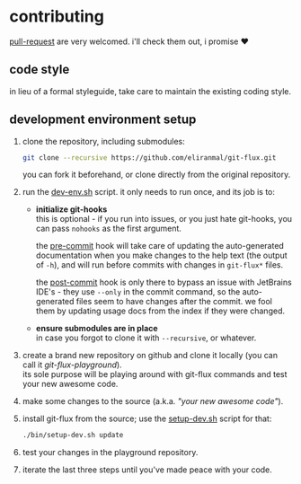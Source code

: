 
# contributing

[pull-request][7] are very welcomed. i'll check them out, i promise :heart:

## code style

in lieu of a formal styleguide, take care to maintain the existing coding style.

## development environment setup

1. clone the repository, including submodules:
   
   ```sh
   git clone --recursive https://github.com/eliranmal/git-flux.git
   ```
   
   you can fork it beforehand, or clone directly from the original repository.

1. run the [dev-env.sh][5] script. it only needs to run once, and its job 
is to:
   
   - **initialize git-hooks**  
     this is optional - if you run into issues, or you just hate 
     git-hooks, you can pass `nohooks` as the first argument.
     
     the [pre-commit][4] hook will take care of updating the auto-generated 
     documentation when you make changes to the help text (the output of 
     `-h`), and will run before commits with changes in `git-flux*` files.
     
     the [post-commit][3] hook is only there to bypass an issue with 
     JetBrains IDE's - they use `--only` in the commit command, so the 
     auto-generated files seem to have changes after the commit. we fool 
     them by updating usage docs from the index if they were changed.
   
   - **ensure submodules are in place**  
     in case you forgot to clone it with `--recursive`, or whatever.

1. create a brand new repository on github and clone it locally (you can 
call it *git-flux-playground*).  
its sole purpose will be playing around with git-flux commands and test 
your new awesome code.

1. make some changes to the source (a.k.a. *"your new awesome code"*).

1. install git-flux from the source; use the [setup-dev.sh][6] 
script for that:
   
   ```sh
   ./bin/setup-dev.sh update
   ```
   
1. test your changes in the playground repository.

1. iterate the last three steps until you've made peace with your code.








[3]: /bin/hooks/post-commit
[4]: /bin/hooks/pre-commit
[5]: /bin/dev-env.sh
[6]: /bin/setup-dev.sh
[7]: https://github.com/eliranmal/git-flux/compare

